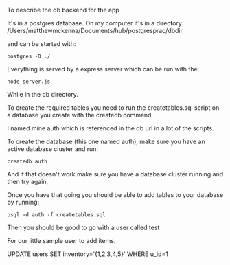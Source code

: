 To describe the db backend for the app

It's in a postgres database. On my computer it's in a directory
/Users/matthewmckenna/Documents/hub/postgresprac/dbdir

and can be started with:


    postgres -D ./



Everything is served by a express server which can be run with the:

    node server.js


While in the db directory.


To create the required tables you need to run the createtables.sql script on a database you create with the createdb command.

I named mine auth which is referenced in the db url in a lot of the scripts.

To create the database (this one named auth), make sure you have an active database cluster and run:

    createdb auth

And if that doesn't work make sure you have a database cluster running and then try again,

Once you have that going you should be able to add tables to your database by running:

    psql -d auth -f createtables.sql

Then you should be good to go with a user called test


For our little sample user to add items.

UPDATE users SET inventory='{1,2,3,4,5}' WHERE u_id=1
